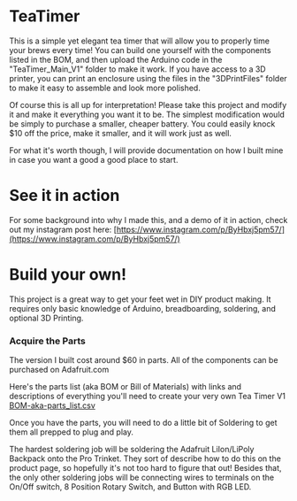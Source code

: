 # TeaTimer

This is a simple yet elegant tea timer that will allow you to properly time your brews every time! You can build one yourself with the components listed in the BOM, and then upload the Arduino code in the "TeaTimer_Main_V1" folder to make it work. If you have access to a 3D printer, you can print an enclosure using the files in the "3DPrintFiles" folder  to make it easy to assemble and look more polished.

Of course this is all up for interpretation! Please take this project and modify it and make it everything you want it to be. The simplest modification would be simply to purchase a smaller, cheaper battery. You could easily knock $10 off the price, make it smaller, and it will work just as well.

For what it's worth though, I will provide documentation on how I built mine in case you want a good a good place to start.

# See it in action
For some background into why I made this, and a demo of it in action, check out my instagram post here:
[https://www.instagram.com/p/ByHbxj5pm57/](https://www.instagram.com/p/ByHbxj5pm57/)


# Build your own!
This project is a great way to get your feet wet in DIY product making. It requires only basic knowledge of Arduino, breadboarding, soldering, and optional 3D Printing.

### Acquire the Parts
The version I built cost around $60 in parts. All of the components can be purchased on Adafruit.com 

Here's the parts list (aka BOM or Bill of Materials) with links and descriptions of everything you'll need to create your very own Tea Timer V1
[BOM-aka-parts_list.csv](https://github.com/EfficiencyJunky/TeaTimerV1/blob/master/BOM-aka-parts_list.csv "BOM-aka-parts_list.csv")

Once you have the parts, you will need to do a little bit of Soldering to get them all prepped to plug and play.

The hardest soldering job will be soldering the Adafruit LiIon/LiPoly Backpack onto the Pro Trinket. They sort of describe how to do this on the product page, so hopefully it's not too hard to figure that out! Besides that, the only other soldering jobs will be connecting wires to terminals on the On/Off switch, 8 Position Rotary Switch, and Button with RGB LED.
<!--stackedit_data:
eyJoaXN0b3J5IjpbLTIxNDQzNzE3MjQsODM0NzkwNzg3LDEyMz
A2NTM2ODFdfQ==
-->